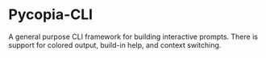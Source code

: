 Pycopia-CLI
===========

A general purpose CLI framework for building interactive prompts. There is
support for colored output, build-in help, and context switching.

